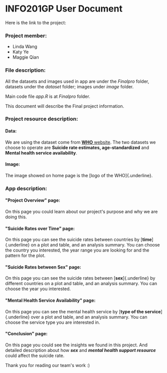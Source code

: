 # INFO201GP User Document

Here is the link to the project:

### Project member:

-   Linda Wang
-   Katy Ye
-   Maggie Qian

### File description:

All the datasets and images used in app are under the *Finalpro* folder, datasets under the *dataset* folder; images under *image* folder.

Main code file *app.R* is at *Finalpro* folder.

This document will describe the Final project information.

### Project resource description:

#### Data:

We are using the dataset come from [**WHO** website](https://apps.who.int/gho/data/node.main.MENTALHEALTH?lang=en). The two datasets we choose to operate are **Suicide rate estimates, age-standardized** and **Mental health service availability**.

#### Image:

The image showed on home page is the [logo of the WHO]{.underline}.

### App description:

#### "Project Overview" page:

On this page you could learn about our project's purpose and why we are doing this.

#### "Suicide Rates over Time" page:

On this page you can see the suicide rates between countries by [**time**]{.underline} on a plot and table, and an analysis summary. You can choose the country you interested, the year range you are looking for and the pattern for the plot.

#### "Suicide Rates between Sex" page:

On this page you can see the suicide rates between [**sex**]{.underline} by different countries on a plot and table, and an analysis summary. You can choose the year you interested.

#### "Mental Health Service Availability" page:

On this page you can see the mental health service by [**type of the service**]{.underline} over a plot and table, and an analysis summary. You can choose the service type you are interested in.

#### "Conclusion" page:

On this page you could see the insights we found in this project. And detailed description about how ***sex*** and ***mental health support resource*** could affect the suicide rate.

Thank you for reading our team's work :)
